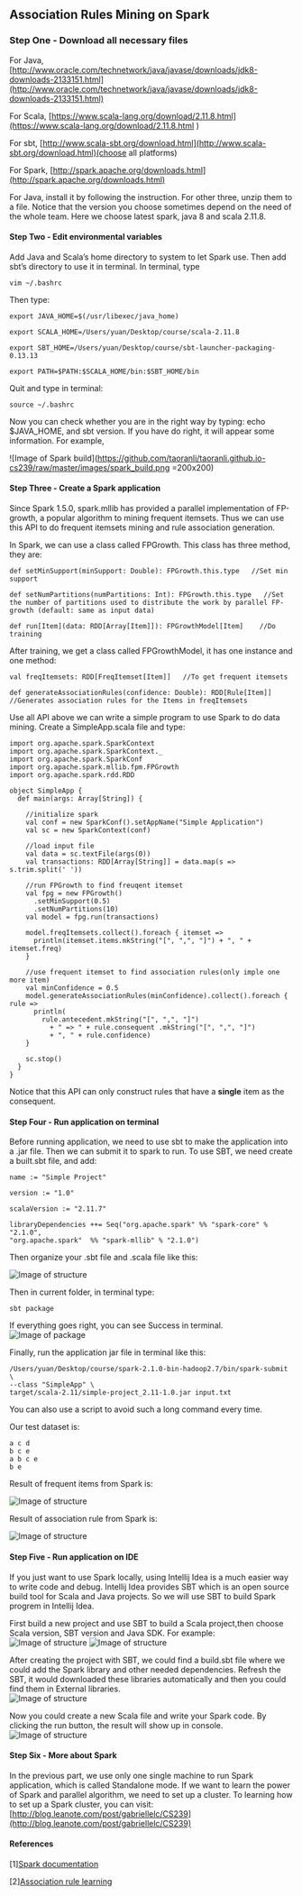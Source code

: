 

## Association Rules Mining on Spark

### Step One - Download all necessary files

For Java, [http://www.oracle.com/technetwork/java/javase/downloads/jdk8-downloads-2133151.html](http://www.oracle.com/technetwork/java/javase/downloads/jdk8-downloads-2133151.html)

For Scala, [https://www.scala-lang.org/download/2.11.8.html](https://www.scala-lang.org/download/2.11.8.html ) 

For sbt, [http://www.scala-sbt.org/download.html](http://www.scala-sbt.org/download.html)(choose all platforms)

For Spark, [http://spark.apache.org/downloads.html](http://spark.apache.org/downloads.html)

For Java, install it by following the instruction. For other three, unzip them to a file. Notice that the version you choose sometimes depend on the need of the whole team. Here we choose latest spark, java 8 and scala 2.11.8.

#### Step Two - Edit environmental variables

Add Java and Scala’s home directory to system to let Spark use. Then add sbt’s directory to use it in terminal. In terminal, type 
```
vim ~/.bashrc
```

Then type:

```
export JAVA_HOME=$(/usr/libexec/java_home)

export SCALA_HOME=/Users/yuan/Desktop/course/scala-2.11.8

export SBT_HOME=/Users/yuan/Desktop/course/sbt-launcher-packaging-0.13.13

export PATH=$PATH:$SCALA_HOME/bin:$SBT_HOME/bin
```

Quit and type in terminal:
```
source ~/.bashrc
```

Now you can check whether you are in the right way by typing: echo $JAVA_HOME, and sbt version. If you have do right, it will appear some information. For example,

![Image of Spark build](https://github.com/taoranli/taoranli.github.io-cs239/raw/master/images/spark_build.png =200x200)

#### Step Three - Create a Spark application
Since Spark 1.5.0, spark.mllib has provided a parallel implementation of FP-growth, a popular algorithm to mining frequent itemsets. Thus we can use this API to do frequent itemsets mining and rule association generation.

In Spark, we can use a class called FPGrowth. This class has three method, they are:


```
def setMinSupport(minSupport: Double): FPGrowth.this.type   //Set min support

def setNumPartitions(numPartitions: Int): FPGrowth.this.type   //Set the number of partitions used to distribute the work by parallel FP-growth (default: same as input data)

def run[Item](data: RDD[Array[Item]]): FPGrowthModel[Item]    //Do training
```

After training, we get a class called FPGrowthModel, it has one instance and one method:

```
val freqItemsets: RDD[FreqItemset[Item]]   //To get frequent itemsets

def generateAssociationRules(confidence: Double): RDD[Rule[Item]]   //Generates association rules for the Items in freqItemsets
```

Use all API above we can write a simple program to use Spark to do data mining. Create a SimpleApp.scala file and type:

```
import org.apache.spark.SparkContext
import org.apache.spark.SparkContext._
import org.apache.spark.SparkConf
import org.apache.spark.mllib.fpm.FPGrowth
import org.apache.spark.rdd.RDD

object SimpleApp {
  def main(args: Array[String]) {

    //initialize spark
    val conf = new SparkConf().setAppName("Simple Application")
    val sc = new SparkContext(conf)
    
    //load input file
    val data = sc.textFile(args(0))
    val transactions: RDD[Array[String]] = data.map(s => s.trim.split(' '))

    //run FPGrowth to find freuqent itemset
    val fpg = new FPGrowth()
      .setMinSupport(0.5)
      .setNumPartitions(10)
    val model = fpg.run(transactions)

    model.freqItemsets.collect().foreach { itemset =>
      println(itemset.items.mkString("[", ",", "]") + ", " + itemset.freq)
    }

    //use frequent itemset to find association rules(only imple one more item)
    val minConfidence = 0.5
    model.generateAssociationRules(minConfidence).collect().foreach { rule =>
      println(
        rule.antecedent.mkString("[", ",", "]")
          + " => " + rule.consequent .mkString("[", ",", "]")
          + ", " + rule.confidence)
    }

    sc.stop()
  }
}
```

Notice that this API can only construct rules that have a **single** item as the consequent.

#### Step Four - Run application on terminal
Before running application, we need to use sbt to make the application into a .jar file. Then we can submit it to spark to run. To use SBT, we need create a built.sbt file, and add:

```
name := "Simple Project"

version := "1.0"

scalaVersion := "2.11.7"

libraryDependencies ++= Seq("org.apache.spark" %% "spark-core" % "2.1.0", 
"org.apache.spark"  %% "spark-mllib" % "2.1.0")
```

Then organize your .sbt file and .scala file like this:

![Image of structure](https://github.com/taoranli/taoranli.github.io-cs239/raw/master/images/folder_structure.png)

Then in current folder, in terminal type:

```
sbt package
```
If everything goes right, you can see Success in terminal.
![Image of package](https://github.com/taoranli/taoranli.github.io-cs239/raw/master/images/package.png)

Finally, run the application jar file in terminal like this:

```
/Users/yuan/Desktop/course/spark-2.1.0-bin-hadoop2.7/bin/spark-submit \
--class "SimpleApp" \
target/scala-2.11/simple-project_2.11-1.0.jar input.txt
```

You can also use a script to avoid such a long command every time.

Our test dataset is:

```
a c d
b c e
a b c e
b e
```
 
Result of frequent items from Spark is:

![Image of structure](https://github.com/taoranli/taoranli.github.io-cs239/raw/master/images/frequent_item_result.png)

Result of association rule from Spark is:

![Image of structure](https://github.com/taoranli/taoranli.github.io-cs239/raw/master/images/association_rule_result.png)

#### Step Five - Run application on IDE

If you just want to use Spark locally, using Intellij Idea is a much easier way to write code and debug. Intellij Idea provides SBT which is an open source build tool for Scala and Java projects. So we will use SBT to build Spark progrem in Intellij Idea.

First build a new project and use SBT to build a Scala project,then choose Scala version, SBT version and Java SDK. For example:
![Image of structure](https://github.com/taoranli/taoranli.github.io-cs239/raw/master/images/create1.png)
![Image of structure](https://github.com/taoranli/taoranli.github.io-cs239/raw/master/images/create2.png)

After creating the project with SBT, we could find a build.sbt file where we could add the Spark library and other needed dependencies. Refresh the SBT, it would downloaded these libraries automatically and then you could find them in External libraries.  
![Image of structure](https://github.com/taoranli/taoranli.github.io-cs239/raw/master/images/create3.png)

Now you could create a new Scala file and write your Spark code. By clicking the run button, the result will show up in console.
![Image of structure](https://github.com/taoranli/taoranli.github.io-cs239/raw/master/images/create5.png)

#### Step Six - More about Spark

In the previous part, we use only one single machine to run Spark application, which is called Standalone mode. If we want to learn the power of Spark and parallel algorithm, we need to set up a cluster. To learning how to set up a Spark cluster, you can visit:
[http://blog.leanote.com/post/gabriellelc/CS239](http://blog.leanote.com/post/gabriellelc/CS239)

#### References

[1][Spark documentation](https://spark.apache.org/docs/latest/)

[2][Association rule learning](https://en.wikipedia.org/wiki/Association_rule_learning#FP-growth_algorithm)

